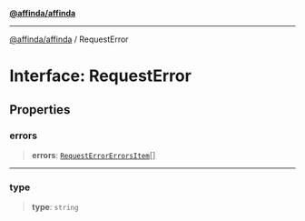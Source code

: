 [**@affinda/affinda**](../README.md)

***

[@affinda/affinda](../globals.md) / RequestError

# Interface: RequestError

## Properties

### errors

> **errors**: [`RequestErrorErrorsItem`](RequestErrorErrorsItem.md)[]

***

### type

> **type**: `string`
